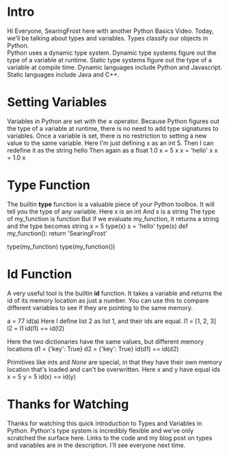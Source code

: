 # Intro
Hi Everyone, SearingFrost here with another Python Basics Video.
Today, we'll be talking about types and variables. 
Types classify our objects in Python.  
Python uses a dynamic type system.
Dynamic type systems figure out the type of a variable at runtime.
Static type systems figure out the type of a variable at compile time. 
Dynamic languages include Python and Javascript.
Static languages include Java and C++. 

# Setting Variables
Variables in Python are set with the **=** operator. 
Because Python figures out the type of a variable at runtime, there is no need to add type signatures to variables. 
Once a variable is set, there is no restriction to setting a new value to the same variable. 
Here I'm just defining x as an int 5. 
Then I can redefine it as the string hello
Then again as a float 1.0
x = 5
x
x = 'hello'
x
x = 1.0
x

# Type Function
The builtin **type** function is a valuable piece of your Python toolbox. 
It will tell you the type of any variable. 
Here x is an int
And s is a string
The type of my_function is function
But if we evaluate my_function, it returns a string and the type becomes string
x = 5
type(x)
s = 'hello'
type(s)
def my_function():
    return 'SearingFrost'

type(my_function)
type(my_function())

# Id Function
A very useful tool is the builtin **id** function. 
It takes a variable and returns the id of its memory location as just a number. 
You can use this to compare different variables to see if they are pointing to the same memory. 

a = 77
id(a)
Here I define list 2 as list 1, and their ids are equal. 
l1 = [1, 2, 3]
l2 = l1
id(l1) == id(l2)

Here the two dictionaries have the same values, but different memory locations
d1 = {'key': True}
d2 = {'key': True}
id(d1) == id(d2)

Primitives like ints and *None* are special, in that they have their own memory location that's loaded and can't be overwritten. 
Here x and y have equal ids
x = 5
y = 5
id(x) == id(y)

# Thanks for Watching
Thanks for watching this quick introduction to Types and Variables in Python. 
Python's type system is incredibly flexible and we've only scratched the surface here. 
Links to the code and my blog post on types and variables are in the description. 
I'll see everyone next time. 